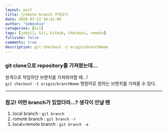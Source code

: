 ```yaml
---
layout: post
title: 👏remote branch 가져오기
date: 2020-07-22 16:41:00
author: "SeWonKim"
categories: [Git]
tags: [jekyll, Git, Github, checkout, remote]
fullview: false
comments: true
description: git checkout -t origin/branchName
---
```


### git clone으로 repository를 가져왔는데...

원격으로 작업하던 브랜치를 가져와야할 때...!       
`git checkout -t origin/branchName` 명령어로 원하는 브랜치를 가져올 수 있다.

---

### 참고! 어떤 branch가 있었더라...? 생각이 안날 땐

1. local branch : `git branch`
2. romote branch : `git branch -r`
3. local+remote branch : `git branch -a`

